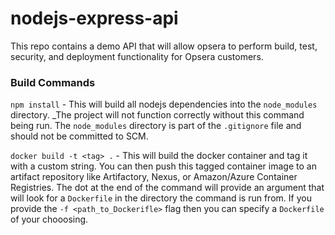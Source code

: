 # nodejs-express-api
This repo contains a demo API that will allow opsera to perform build, test, security, and deployment functionality for Opsera customers.

### Build Commands
`npm install` - This will build all nodejs dependencies into the `node_modules` directory. _The project will not function correctly without this command being run. The `node_modules` directory is part of the `.gitignore` file and should not be committed to SCM.

`docker build -t <tag> .` - This will build the docker container and tag it with a custom string. You can then push this tagged container image to an artifact repository like Artifactory, Nexus, or Amazon/Azure Container Registries. The dot at the end of the command will provide an argument that will look for a `Dockerfile` in the directory the command is run from.  If you provide the `-f <path_to_Dockerifle>` flag then you can specify a `Dockerfile` of your chooosing.
